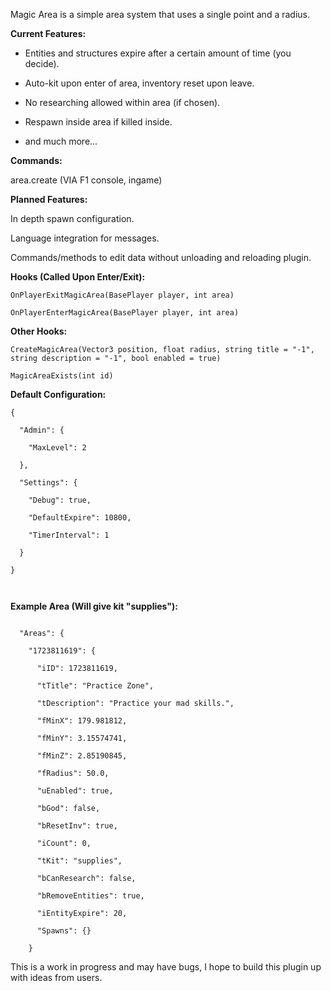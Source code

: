 Magic Area is a simple area system that uses a single point and a radius.



**Current Features:**

* Entities and structures expire after a certain amount of time (you decide).

* Auto-kit upon enter of area, inventory reset upon leave.

* No researching allowed within area (if chosen).

* Respawn inside area if killed inside.

* and much more...

**Commands:**

area.create (VIA F1 console, ingame)

**Planned Features:**

In depth spawn configuration.

Language integration for messages.

Commands/methods to edit data without unloading and reloading plugin.

**Hooks (Called Upon Enter/Exit):**

````
OnPlayerExitMagicArea(BasePlayer player, int area)

OnPlayerEnterMagicArea(BasePlayer player, int area)
````


**Other Hooks:**

````
CreateMagicArea(Vector3 position, float radius, string title = "-1", string description = "-1", bool enabled = true)

MagicAreaExists(int id)
````


**Default Configuration:**

````
{

  "Admin": {

    "MaxLevel": 2

  },

  "Settings": {

    "Debug": true,

    "DefaultExpire": 10800,

    "TimerInterval": 1

  }

}

 
````


**Example Area (Will give kit "supplies"):**

````

  "Areas": {

    "1723811619": {

      "iID": 1723811619,

      "tTitle": "Practice Zone",

      "tDescription": "Practice your mad skills.",

      "fMinX": 179.981812,

      "fMinY": 3.15574741,

      "fMinZ": 2.85190845,

      "fRadius": 50.0,

      "uEnabled": true,

      "bGod": false,

      "bResetInv": true,

      "iCount": 0,

      "tKit": "supplies",

      "bCanResearch": false,

      "bRemoveEntities": true,

      "iEntityExpire": 20,

      "Spawns": {}

    }
````

This is a work in progress and may have bugs, I hope to build this plugin up with ideas from users.